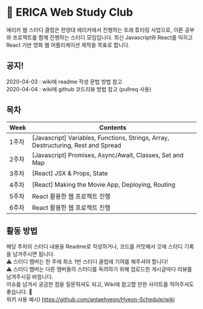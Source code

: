 # :crown:  ERICA Web Study Club
에리카 웹 스터디 클럽은 한양대 에리카에서 진행하는 또래 튜터링 사업으로, 이론 공부와 프로젝트를 함께 진행하는 스터디 모임입니다.
최신 Javascript와 React를 익히고 React 기반 영화 웹 어플리케이션 제작을 목표로 합니다.
<br>
## 공지!
2020-04-03 : wiki에 readme 작성 문법 방법 참고 <br>
2020-04-04 : wiki에 github 코드리뷰 방법 참고 (pullreq 사용)

## 목차
Week| Contents |
-----|-----|
1주차 | [Javascript] Variables, Functions, Strings, Array, Destructuring, Rest and Spread |
2주차 | [Javascript] Promises, Async/Await, Classes, Set and Map |
3주차 | [React] JSX & Props, State |
4주차 | [React] Making the Movie App, Deploying, Routing |
5주차 | React 활용한 웹 프로젝트 진행 |
6주차 | React 활용한 웹 프로젝트 진행 |

## 활동 방법
해당 주차의 스터디 내용을 Readme로 작성하거나, 코드를 커밋해서 깃에 스터디 기록을 남겨주시면 됩니다.
<br>:warning: 스터디 멤버는 한 주에 최소 1번 스터디 클럽에 기여를 해주셔야 합니다!
<br>:warning: 스터디 멤버는 다른 멤버들의 스터디를 독려하기 위해 업로드한 게시글마다 리뷰를 남겨주시길 바랍니다.
<br> 이슈를 남겨서 궁금한 점을 질문하셔도 되고, Wiki에 참고할 만한 사이트를 적어주셔도 좋습니다. :clap: <br>
위키 사용 예시) https://github.com/antaehyeon/Hyeon-Schedule/wiki
